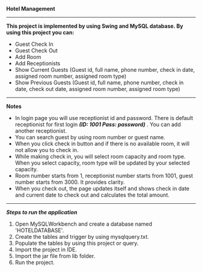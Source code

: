 **Hotel Management**

------------------------------------------------------------------------------------------
**This project is implemented by using Swing and MySQL database. By using this project you can:**
- Guest Check In
- Guest Check Out
- Add Room
- Add Receptionists
- Show Current Guests (Guest id, full name, phone number, check in date, assigned room number, assigned room type)
- Show Previous Guests (Guest id, full name, phone number, check in date, check out date, assigned room number, assigned room type)
------------------------------------------------------------------------------------------
**Notes**
- In login page you will use receptionist id and password. There is default receptionist for first login ***(ID: 1001 Pass: password)*** . You can add another receptionist.
- You can search guest by using room number or guest name.
- When you click check in button and if there is no available room, it will not allow you to check in.
- While making check in, you will select room capacity and room type. When you select capacity, room type will be updated by your selected capacity.
- Room number starts from 1, receptionist number starts from 1001, guest number starts from 3000. It provides clarity.
- When you check out, the page updates itself and shows check in date and current date to check out and calculates the total amount.
------------------------------------------------------------------------------------------
***Steps to run the application***
1. Open MySQLWorkbench and create a database named 'HOTELDATABASE'.
2. Create the tables and trigger by using mysqlquery.txt.
3. Populate the tables by using this project or query.
4. Import the project in IDE.
5. Import the jar file from lib folder.
6. Run the project.

